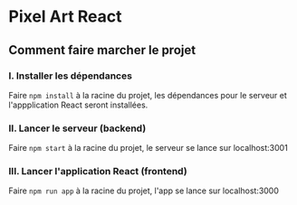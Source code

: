 # Pixel Art React

## Comment faire marcher le projet

### I. Installer les dépendances

Faire ``npm install`` à la racine du projet, les dépendances pour le serveur et l'appplication React seront installées.
### II. Lancer le serveur (backend)

Faire ``npm start`` à la racine du projet, le serveur se lance sur localhost:3001

### III. Lancer l'application React (frontend)

Faire ``npm run app`` à la racine du projet, l'app se lance sur localhost:3000
